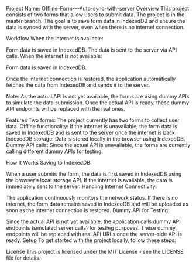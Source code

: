 


Project Name: Offline-Form---Auto-sync-with-server
Overview
This project consists of two forms that allow users to submit data. The project is in the master branch. The goal is to save form data in IndexedDB and ensure the data is synced with the server, even when there is no internet connection.

Workflow
When the internet is available:

Form data is saved in IndexedDB.
The data is sent to the server via API calls.
When the internet is not available:

Form data is saved in IndexedDB.

Once the internet connection is restored, the application automatically fetches the data from IndexedDB and sends it to the server.

Note: As the actual API is not yet available, the forms are using dummy APIs to simulate the data submission. Once the actual API is ready, these dummy API endpoints will be replaced with the real ones.

Features
Two forms: The project currently has two forms to collect user data.
Offline functionality: If the internet is unavailable, the form data is saved in IndexedDB and is sent to the server once the internet is back.
IndexedDB storage: Data is stored locally in the browser using IndexedDB.
Dummy API calls: Since the actual API is unavailable, the forms are currently calling different dummy APIs for testing.

How It Works
Saving to IndexedDB:

When a user submits the form, the data is first saved in IndexedDB using the browser’s local storage API.
If the internet is available, the data is immediately sent to the server.
Handling Internet Connectivity:

The application continuously monitors the network status.
If there is no internet, the form data remains saved in IndexedDB and will be uploaded as soon as the internet connection is restored.
Dummy API for Testing:

Since the actual API is not yet available, the application calls dummy API endpoints (simulated server calls) for testing purposes.
These dummy endpoints will be replaced with real API URLs once the server-side API is ready.
Setup
To get started with the project locally, follow these steps:


License
This project is licensed under the MIT License - see the LICENSE file for details.
